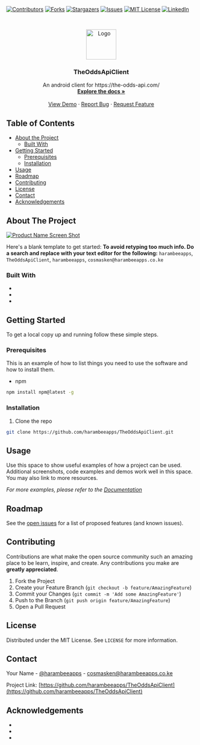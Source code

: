 <!-- PROJECT SHIELDS -->
<!--
*** I'm using markdown "reference style" links for readability.
*** Reference links are enclosed in brackets [ ] instead of parentheses ( ).
*** See the bottom of this document for the declaration of the reference variables
*** for contributors-url, forks-url, etc. This is an optional, concise syntax you may use.
*** https://www.markdownguide.org/basic-syntax/#reference-style-links
-->
[![Contributors][contributors-shield]][contributors-url]
[![Forks][forks-shield]][forks-url]
[![Stargazers][stars-shield]][stars-url]
[![Issues][issues-shield]][issues-url]
[![MIT License][license-shield]][license-url]
[![LinkedIn][linkedin-shield]][linkedin-url]



<!-- PROJECT LOGO -->
<br />
<p align="center">
  <a href="https://github.com/harambeeapps/TheOddsApiClient">
    <img src="images/logo.png" alt="Logo" width="80" height="80">
  </a>

  <h3 align="center">TheOddsApiClient</h3>

  <p align="center">
    An android client for https://the-odds-api.com/
    <br />
    <a href="https://github.com/harambeeapps/TheOddsApiClient"><strong>Explore the docs »</strong></a>
    <br />
    <br />
    <a href="https://github.com/harambeeapps/TheOddsApiClient">View Demo</a>
    ·
    <a href="https://github.com/harambeeapps/TheOddsApiClient/issues">Report Bug</a>
    ·
    <a href="https://github.com/harambeeapps/TheOddsApiClient/issues">Request Feature</a>
  </p>




<!-- TABLE OF CONTENTS -->
## Table of Contents

* [About the Project](#about-the-project)
  * [Built With](#built-with)
* [Getting Started](#getting-started)
  * [Prerequisites](#prerequisites)
  * [Installation](#installation)
* [Usage](#usage)
* [Roadmap](#roadmap)
* [Contributing](#contributing)
* [License](#license)
* [Contact](#contact)
* [Acknowledgements](#acknowledgements)



<!-- ABOUT THE PROJECT -->
## About The Project

[![Product Name Screen Shot][product-screenshot]](https://example.com)

Here's a blank template to get started:
**To avoid retyping too much info. Do a search and replace with your text editor for the following:**
`harambeeapps`, `TheOddsApiClient`, `harambeeapps`, `cosmasken@harambeeapps.co.ke`


### Built With

* []()
* []()
* []()



<!-- GETTING STARTED -->
## Getting Started

To get a local copy up and running follow these simple steps.

### Prerequisites

This is an example of how to list things you need to use the software and how to install them.
* npm
```sh
npm install npm@latest -g
```

### Installation

1. Clone the repo
```sh
git clone https://github.com/harambeeapps/TheOddsApiClient.git
```

<!-- USAGE EXAMPLES -->
## Usage

Use this space to show useful examples of how a project can be used. Additional screenshots, code examples and demos work well in this space. You may also link to more resources.

_For more examples, please refer to the [Documentation](https://example.com)_



<!-- ROADMAP -->
## Roadmap

See the [open issues](https://github.com/harambeeapps/TheOddsApiClient/issues) for a list of proposed features (and known issues).



<!-- CONTRIBUTING -->
## Contributing

Contributions are what make the open source community such an amazing place to be learn, inspire, and create. Any contributions you make are **greatly appreciated**.

1. Fork the Project
2. Create your Feature Branch (`git checkout -b feature/AmazingFeature`)
3. Commit your Changes (`git commit -m 'Add some AmazingFeature'`)
4. Push to the Branch (`git push origin feature/AmazingFeature`)
5. Open a Pull Request



<!-- LICENSE -->
## License

Distributed under the MIT License. See `LICENSE` for more information.



<!-- CONTACT -->
## Contact

Your Name - [@harambeeapps](https://twitter.com/harambeeapps) - cosmasken@harambeeapps.co.ke

Project Link: [https://github.com/harambeeapps/TheOddsApiClient](https://github.com/harambeeapps/TheOddsApiClient)



<!-- ACKNOWLEDGEMENTS -->
## Acknowledgements

* []()
* []()
* []()





<!-- MARKDOWN LINKS & IMAGES -->
<!-- https://www.markdownguide.org/basic-syntax/#reference-style-links -->
[contributors-shield]: https://img.shields.io/github/contributors/harambeeapps/repo.svg?style=flat-square
[contributors-url]: https://github.com/harambeeapps/repo/graphs/contributors
[forks-shield]: https://img.shields.io/github/forks/harambeeapps/repo.svg?style=flat-square
[forks-url]: https://github.com/harambeeapps/repo/network/members
[stars-shield]: https://img.shields.io/github/stars/harambeeapps/repo.svg?style=flat-square
[stars-url]: https://github.com/harambeeapps/repo/stargazers
[issues-shield]: https://img.shields.io/github/issues/harambeeapps/repo.svg?style=flat-square
[issues-url]: https://github.com/harambeeapps/repo/issues
[license-shield]: https://img.shields.io/github/license/harambeeapps/repo.svg?style=flat-square
[license-url]: https://github.com/harambeeapps/repo/blob/master/LICENSE.txt
[linkedin-shield]: https://img.shields.io/badge/-LinkedIn-black.svg?style=flat-square&logo=linkedin&colorB=555
[linkedin-url]: https://linkedin.com/in/harambeeapps
[product-screenshot]: images/screenshot.png
